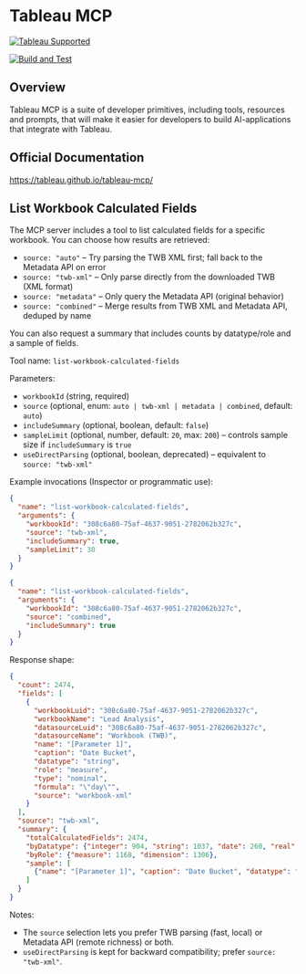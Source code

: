 # Tableau MCP

[![Tableau Supported](https://img.shields.io/badge/Support%20Level-Tableau%20Supported-53bd92.svg)](https://www.tableau.com/support-levels-it-and-developer-tools)

[![Build and Test](https://github.com/tableau/tableau-mcp/actions/workflows/ci.yml/badge.svg)](https://github.com/tableau/tableau-mcp/actions/workflows/ci.yml)

## Overview

Tableau MCP is a suite of developer primitives, including tools, resources and prompts, that will
make it easier for developers to build AI-applications that integrate with Tableau.

## Official Documentation

https://tableau.github.io/tableau-mcp/

## List Workbook Calculated Fields

The MCP server includes a tool to list calculated fields for a specific workbook. You can choose how results are retrieved:

- `source: "auto"` – Try parsing the TWB XML first; fall back to the Metadata API on error
- `source: "twb-xml"` – Only parse directly from the downloaded TWB (XML format)
- `source: "metadata"` – Only query the Metadata API (original behavior)
- `source: "combined"` – Merge results from TWB XML and Metadata API, deduped by name

You can also request a summary that includes counts by datatype/role and a sample of fields.

Tool name: `list-workbook-calculated-fields`

Parameters:

- `workbookId` (string, required)
- `source` (optional, enum: `auto | twb-xml | metadata | combined`, default: `auto`)
- `includeSummary` (optional, boolean, default: `false`)
- `sampleLimit` (optional, number, default: `20`, max: `200`) – controls sample size if `includeSummary` is `true`
- `useDirectParsing` (optional, boolean, deprecated) – equivalent to `source: "twb-xml"`

Example invocations (Inspector or programmatic use):

```json
{
  "name": "list-workbook-calculated-fields",
  "arguments": {
    "workbookId": "308c6a80-75af-4637-9051-2782062b327c",
    "source": "twb-xml",
    "includeSummary": true,
    "sampleLimit": 30
  }
}
```

```json
{
  "name": "list-workbook-calculated-fields",
  "arguments": {
    "workbookId": "308c6a80-75af-4637-9051-2782062b327c",
    "source": "combined",
    "includeSummary": true
  }
}
```

Response shape:

```json
{
  "count": 2474,
  "fields": [
    {
      "workbookLuid": "308c6a80-75af-4637-9051-2782062b327c",
      "workbookName": "Lead Analysis",
      "datasourceLuid": "308c6a80-75af-4637-9051-2782062b327c",
      "datasourceName": "Workbook (TWB)",
      "name": "[Parameter 1]",
      "caption": "Date Bucket",
      "datatype": "string",
      "role": "measure",
      "type": "nominal",
      "formula": "\"day\"",
      "source": "workbook-xml"
    }
  ],
  "source": "twb-xml",
  "summary": {
    "totalCalculatedFields": 2474,
    "byDatatype": {"integer": 904, "string": 1037, "date": 260, "real": 78, "boolean": 93, "datetime": 102},
    "byRole": {"measure": 1168, "dimension": 1306},
    "sample": [
      {"name": "[Parameter 1]", "caption": "Date Bucket", "datatype": "string", "role": "measure", "type": "nominal", "formula": "\"day\""}
    ]
  }
}
```

Notes:

- The `source` selection lets you prefer TWB parsing (fast, local) or Metadata API (remote richness) or both.
- `useDirectParsing` is kept for backward compatibility; prefer `source: "twb-xml"`.
